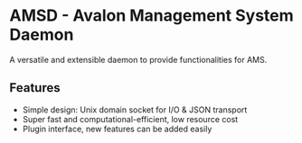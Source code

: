 AMSD - Avalon Management System Daemon
==============================
A versatile and extensible daemon to provide functionalities for AMS.

Features
------------
- Simple design: Unix domain socket for I/O & JSON transport
- Super fast and computational-efficient, low resource cost
- Plugin interface, new features can be added easily
